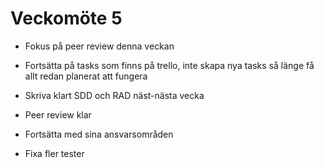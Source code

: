 # Veckomöte 5
* Fokus på peer review denna veckan
* Fortsätta på tasks som finns på trello, inte skapa nya tasks så länge få allt redan planerat att fungera
* Skriva klart SDD och RAD näst-nästa vecka

* Peer review klar
* Fortsätta med sina ansvarsområden
* Fixa fler tester
